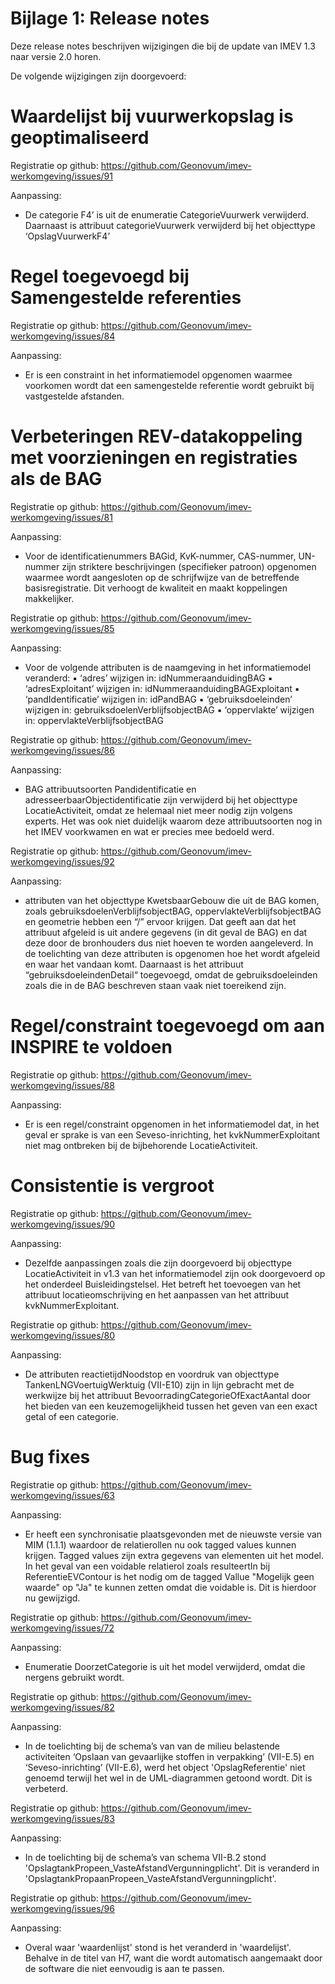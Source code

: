 Bijlage 1: Release notes
=========

Deze release notes beschrijven wijzigingen die bij de update van IMEV 1.3 naar versie 2.0 horen.



De volgende wijzigingen zijn doorgevoerd:

# Waardelijst bij vuurwerkopslag is geoptimaliseerd

Registratie op github: https://github.com/Geonovum/imev-werkomgeving/issues/91

Aanpassing:
- De categorie F4’ is uit de enumeratie CategorieVuurwerk verwijderd. Daarnaast is attribuut categorieVuurwerk verwijderd bij het objecttype ‘OpslagVuurwerkF4’

# Regel toegevoegd bij Samengestelde referenties

Registratie op github: https://github.com/Geonovum/imev-werkomgeving/issues/84 

Aanpassing:
- Er is een constraint in het informatiemodel opgenomen waarmee voorkomen wordt dat een samengestelde referentie wordt gebruikt bij vastgestelde afstanden.

# Verbeteringen REV-datakoppeling met voorzieningen en registraties als de BAG

Registratie op github: https://github.com/Geonovum/imev-werkomgeving/issues/81

Aanpassing:
- Voor de identificatienummers BAGid, KvK-nummer, CAS-nummer, UN-nummer zijn striktere beschrijvingen (specifieker patroon) opgenomen waarmee wordt aangesloten op de schrijfwijze van de betreffende basisregistratie.
Dit verhoogt de kwaliteit en maakt koppelingen makkelijker.

Registratie op github: https://github.com/Geonovum/imev-werkomgeving/issues/85

Aanpassing:
- Voor de volgende attributen is de naamgeving in het informatiemodel veranderd:
▪ ‘adres’ wijzigen in: idNummeraanduidingBAG
▪ ‘adresExploitant’ wijzigen in: idNummeraanduidingBAGExploitant
▪ ‘pandIdentificatie’ wijzigen in: idPandBAG
▪ ‘gebruiksdoeleinden’ wijzigen in: gebruiksdoelenVerblijfsobjectBAG
▪ ‘oppervlakte’ wijzigen in: oppervlakteVerblijfsobjectBAG

Registratie op github: https://github.com/Geonovum/imev-werkomgeving/issues/86

Aanpassing:
- BAG attribuutsoorten Pandidentificatie en adresseerbaarObjectidentificatie zijn verwijderd bij het objecttype LocatieActiviteit, omdat ze helemaal niet meer nodig zijn volgens experts. 
Het was ook niet duidelijk waarom deze attribuutsoorten nog in het IMEV voorkwamen en wat er precies mee bedoeld werd.

Registratie op github: https://github.com/Geonovum/imev-werkomgeving/issues/92

Aanpassing:
- attributen van het objecttype KwetsbaarGebouw die uit de BAG komen, zoals gebruiksdoelenVerblijfsobjectBAG, oppervlakteVerblijfsobjectBAG en geometrie hebben een “/” ervoor krijgen. 
Dat geeft aan dat het attribuut afgeleid is uit andere gegevens (in dit geval de BAG) en dat deze door de bronhouders dus niet hoeven te worden aangeleverd.
In de toelichting van deze attributen is opgenomen hoe het wordt afgeleid en waar het vandaan komt. 
Daarnaast is het attribuut “gebruiksdoeleindenDetail“ toegevoegd, omdat de gebruiksdoeleinden zoals die in de BAG beschreven staan vaak niet toereikend zijn.

# Regel/constraint toegevoegd om aan INSPIRE te voldoen

Registratie op github: https://github.com/Geonovum/imev-werkomgeving/issues/88

Aanpassing:
- Er is een regel/constraint opgenomen in het informatiemodel dat, in het geval er sprake is van een Seveso-inrichting, het kvkNummerExploitant niet mag ontbreken bij de bijbehorende LocatieActiviteit. 

# Consistentie is vergroot

Registratie op github: https://github.com/Geonovum/imev-werkomgeving/issues/90

Aanpassing:
- Dezelfde aanpassingen zoals die zijn doorgevoerd bij objecttype LocatieActiviteit in v1.3 van het informatiemodel zijn ook doorgevoerd op het onderdeel Buisleidingstelsel. Het betreft het toevoegen van het attribuut locatieomschrijving en het aanpassen van het attribuut kvkNummerExploitant. 

Registratie op github: https://github.com/Geonovum/imev-werkomgeving/issues/80

Aanpassing:
- De attributen reactietijdNoodstop en voordruk van objecttype TankenLNGVoertuigWerktuig (VII-E10) zijn in lijn gebracht met de werkwijze bij het attribuut BevoorradingCategorieOfExactAantal door het bieden van een keuzemogelijkheid tussen het geven van een exact getal of een categorie. 

# Bug fixes

Registratie op github: https://github.com/Geonovum/imev-werkomgeving/issues/63

Aanpassing:
- Er heeft een synchronisatie plaatsgevonden met de nieuwste versie van MIM (1.1.1) waardoor de relatierollen nu ook tagged values kunnen krijgen. Tagged values zijn extra gegevens van elementen uit het model.
In het geval van een voidable relatierol zoals resulteertIn bij ReferentieEVContour is het nodig om de tagged Vallue "Mogelijk geen waarde" op "Ja" te kunnen zetten omdat die voidable is. Dit is hierdoor nu gewijzigd.

Registratie op github: https://github.com/Geonovum/imev-werkomgeving/issues/72

Aanpassing:
- Enumeratie DoorzetCategorie is uit het model verwijderd, omdat die nergens gebruikt wordt.

Registratie op github: https://github.com/Geonovum/imev-werkomgeving/issues/82

Aanpassing:
- In de toelichting bij de schema’s van van de milieu belastende activiteiten ‘Opslaan van gevaarlijke stoffen in verpakking’ (VII-E.5) en ‘Seveso-inrichting’ (VII-E.6), werd het object 'OpslagReferentie' niet genoemd terwijl het wel in de UML-diagrammen getoond wordt. Dit is verbeterd.

Registratie op github: https://github.com/Geonovum/imev-werkomgeving/issues/83

Aanpassing:
- In de toelichting bij de schema’s van schema VII-B.2 stond 'OpslagtankPropeen_VasteAfstandVergunningplicht'.
Dit is veranderd in 'OpslagtankPropaanPropeen_VasteAfstandVergunningplicht'.

Registratie op github: https://github.com/Geonovum/imev-werkomgeving/issues/96

Aanpassing:
- Overal waar 'waardenlijst' stond is het veranderd in 'waardelijst'. Behalve in de titel van H7, want die wordt automatisch aangemaakt door de software die niet eenvoudig is aan te passen. 
